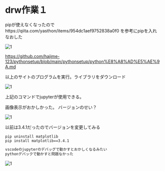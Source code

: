 # drw作業１

pipが使えなくなったのでhttps://qiita.com/yasthon/items/954dc1aef9752838a0f0
を参考にpipを入れなおした

![1](drw作業画像1/1.PNG)

https://github.com/hajime-123/pythonsetup/blob/main/pythonsetup/python%E8%A8%AD%E5%AE%9A.md

以上のサイトのプログラムを実行。ライブラリをダウンロード

![1](drw作業画像1/2.PNG)


上記のコマンドでjupyterが使用できる。

画像表示がおかしかった。
バージョンのせい？

![1](drw作業画像1/3.PNG)

以前は3.4.1だったのでバージョンを変更してみる

```
pip uninstall matplotlib
pip install matplotlib==3.4.1
```


```python
vscodeのjupyterのデバッグで動かすとおかしくなるみたい
pythonデバックで動かすと問題なかった
```

![1](drw作業画像1/4.PNG)


```python

```






